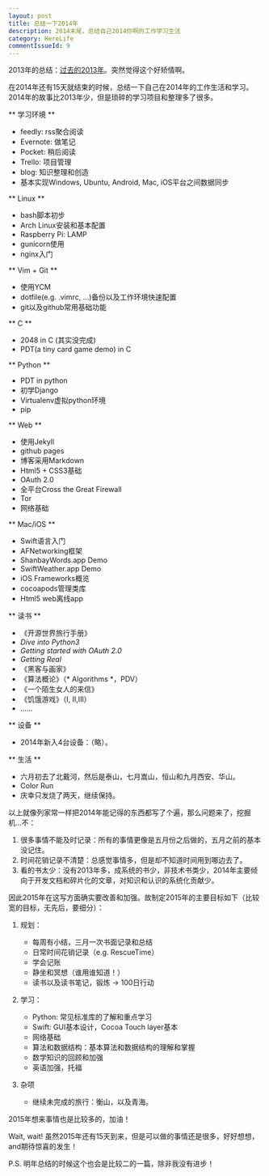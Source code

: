 ```yaml
---
layout: post
title: 总结一下2014年
description: 2014末尾，总结自己2014你啊的工作学习生活
category: HereLife
commentIssueId: 9
---
```


2013年的总结：[过去的2013年](http://blog.daozhang.info/the-past-one-year-2013/)。突然觉得这个好矫情啊。

在2014年还有15天就结束的时候，总结一下自己在2014年的工作生活和学习。2014年的故事比2013年少，但是琐碎的学习项目和整理多了很多。

** 学习环境 **

 - feedly: rss聚合阅读
 - Evernote: 做笔记
 - Pocket: 稍后阅读
 - Trello: 项目管理
 - blog: 知识整理和创造
 - 基本实现Windows, Ubuntu, Android, Mac, iOS平台之间数据同步

** Linux **

 - bash脚本初步
 - Arch Linux安装和基本配置
 - Raspberry Pi: LAMP
 - gunicorn使用
 - nginx入门

** Vim + Git **

 - 使用YCM
 - dotfile(e.g. .vimrc, ...)备份以及工作环境快速配置
 - git以及github常用基础功能

** C **

 - 2048 in C (其实没完成)
 - PDT(a tiny card game demo) in C

** Python **

 - PDT in python 
 - 初学Django
 - Virtualenv虚拟python环境
 - pip

** Web **

 - 使用Jekyll
 - github pages
 - 博客采用Markdown
 - Html5 + CSS3基础
 - OAuth 2.0
 - 全平台Cross the Great Firewall
 - Tor
 - 网络基础

** Mac/iOS **

 - Swift语言入门
 - AFNetworking框架
 - ShanbayWords.app Demo
 - SwiftWeather.app Demo
 - iOS Frameworks概览
 - cocoapods管理类库
 - Html5 web离线app

** 读书 **

 - 《开源世界旅行手册》
 -  _Dive into Python3_
 -  _Getting started with OAuth 2.0_
 -  _Getting Real_
 - 《黑客与画家》
 - 《算法概论》（* Algorithms *，PDV）
 - 《一个陌生女人的来信》
 - 《饥饿游戏》（I, II,III）
 - ......

** 设备 **

 - 2014年新入4台设备：（略）。

** 生活 **

 - 六月初去了北戴河，然后是泰山，七月嵩山，恒山和九月西安、华山。
 - Color Run
 - 庆幸只发烧了两天，继续保持。


以上就像列家常一样把2014年能记得的东西都写了个遍，那么问题来了，挖掘机...不：

 1. 很多事情不能及时记录：所有的事情更像是五月份之后做的，五月之前的基本没记住。
 2. 时间花销记录不清楚：总感觉事情多，但是却不知道时间用到哪边去了。
 3. 看的书太少：没有2013年多，成系统的书少，非技术书类少，2014年主要倾向于开发文档和碎片化的文章，对知识和认识的系统化贡献少。

因此2015年在这写方面确实要改善和加强。故制定2015年的主要目标如下（比较宽的目标，无先后，要细分）：

1. 规划：

    - 每周有小结，三月一次书面记录和总结
    - 日常时间花销记录（e.g. RescueTime）
    - 学会记账
    - 静坐和冥想（谁用谁知道！）
    - 读书以及读书笔记，锻炼 -> 100日行动

2. 学习：

    - Python: 常见标准库的了解和重点学习
    - Swift: GUI基本设计，Cocoa Touch layer基本
    - 网络基础
    - 算法和数据结构：基本算法和数据结构的理解和掌握
    - 数学知识的回顾和加强
    - 英语加强，托福

3. 杂项

    - 继续未完成的旅行：衡山，以及青海。

2015年想来事情也是比较多的，加油！

Wait, wait! 虽然2015年还有15天到来，但是可以做的事情还是很多，好好想想，and期待惊喜的发生！

P.S. 明年总结的时候这个也会是比较二的一篇，除非我没有进步！
